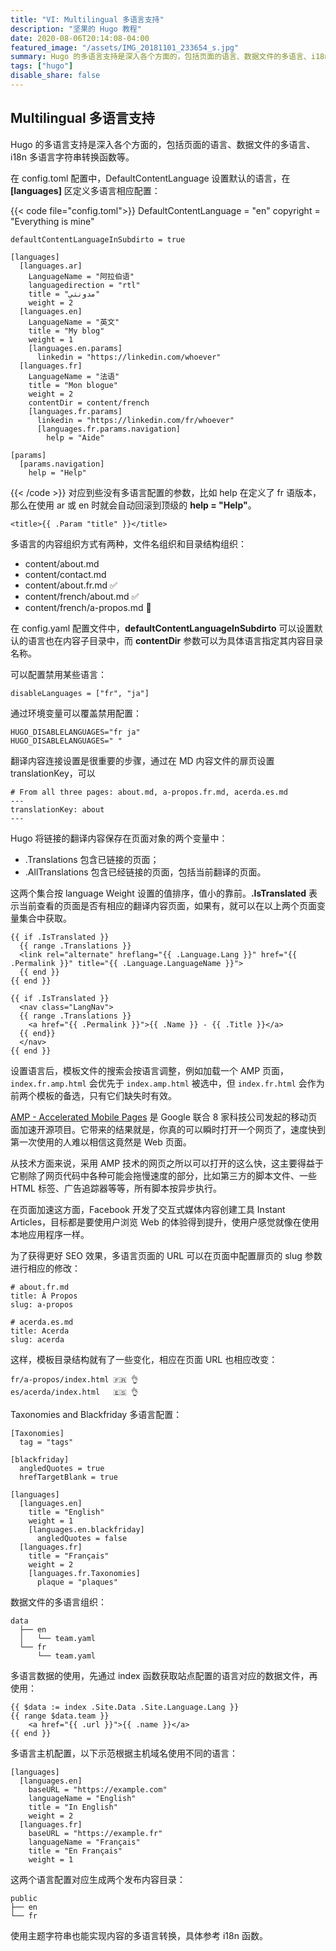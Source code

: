 ```yaml
---
title: "VI: Multilingual 多语言支持"
description: "坚果的 Hugo 教程"
date: 2020-08-06T20:14:08-04:00
featured_image: "/assets/IMG_20181101_233654_s.jpg"
summary: Hugo 的多语言支持是深入各个方面的，包括页面的语言、数据文件的多语言、i18n 多语言字符串转换函数等。多语言的内容组织方式有两种，文件名组织和目录结构组织。多语言可以与菜单很好地结合，让静态站点也可以拥有动态站在一样的效果。
tags: ["hugo"]
disable_share: false
---
```


## Multilingual 多语言支持

Hugo 的多语言支持是深入各个方面的，包括页面的语言、数据文件的多语言、i18n 多语言字符串转换函数等。

在 config.toml 配置中，DefaultContentLanguage 设置默认的语言，在 **[languages]** 区定义多语言相应配置：

{{< code file="config.toml">}}
    DefaultContentLanguage = "en"
    copyright = "Everything is mine"

    defaultContentLanguageInSubdirto = true

    [languages]
      [languages.ar]
        LanguageName = "阿拉伯语"
        languagedirection = "rtl"
        title = "مدونتي"
        weight = 2
      [languages.en]
        LanguageName = "英文"
        title = "My blog"
        weight = 1
        [languages.en.params]
          linkedin = "https://linkedin.com/whoever"
      [languages.fr]
        LanguageName = "法语"
        title = "Mon blogue"
        weight = 2
        contentDir = content/french
        [languages.fr.params]
          linkedin = "https://linkedin.com/fr/whoever"
          [languages.fr.params.navigation]
            help = "Aide"

    [params]
      [params.navigation]
        help = "Help"
{{< /code >}}
对应到些没有多语言配置的参数，比如 help 在定义了 fr 语版本，那么在使用 ar 或 en 时就会自动回滚到顶级的 **help = "Help"**。

    <title>{{ .Param "title" }}</title>

多语言的内容组织方式有两种，文件名组织和目录结构组织：

- content/about.md
- content/contact.md
- content/about.fr.md ✅
- content/french/about.md ✅
- content/french/a-propos.md  🚫

在 config.yaml 配置文件中，**defaultContentLanguageInSubdirto** 可以设置默认的语言也在内容子目录中，而 **contentDir** 参数可以为具体语言指定其内容目录名称。

可以配置禁用某些语言：

    disableLanguages = ["fr", "ja"]

通过环境变量可以覆盖禁用配置：

    HUGO_DISABLELANGUAGES="fr ja"
    HUGO_DISABLELANGUAGES=" "

翻译内容连接设置是很重要的步骤，通过在 MD 内容文件的扉页设置 translationKey，可以

    # From all three pages: about.md, a-propos.fr.md, acerda.es.md
    ---
    translationKey: about
    ---


Hugo 将链接的翻译内容保存在页面对象的两个变量中：

- .Translations 包含已链接的页面；
- .AllTranslations 包含已经链接的页面，包括当前翻译的页面。

这两个集合按 language Weight 设置的值排序，值小的靠前。**.IsTranslated** 表示当前查看的页面是否有相应的翻译内容页面，如果有，就可以在以上两个页面变量集合中获取。

    {{ if .IsTranslated }}
      {{ range .Translations }}
      <link rel="alternate" hreflang="{{ .Language.Lang }}" href="{{ .Permalink }}" title="{{ .Language.LanguageName }}">
      {{ end }}
    {{ end }}

    {{ if .IsTranslated }}
      <nav class="LangNav">
      {{ range .Translations }}
        <a href="{{ .Permalink }}">{{ .Name }} - {{ .Title }}</a>
      {{ end}}
      </nav>
    {{ end }}


设置语言后，模板文件的搜索会按语言调整，例如加载一个 AMP 页面，`index.fr.amp.html` 会优先于 `index.amp.html` 被选中，但 `index.fr.html` 会作为前两个模板的备选，只有它们缺失时有效。

[AMP - Accelerated Mobile Pages](https://www.ampproject.org/) 是 Google 联合 8 家科技公司发起的移动页面加速开源项目。它带来的结果就是，你真的可以瞬时打开一个网页了，速度快到第一次使用的人难以相信这竟然是 Web 页面。

从技术方面来说，采用 AMP 技术的网页之所以可以打开的这么快，这主要得益于它剔除了网页代码中各种可能会拖慢速度的部分，比如第三方的脚本文件、一些 HTML 标签、广告追踪器等等，所有脚本按异步执行。

在页面加速这方面，Facebook 开发了交互式媒体内容创建工具 Instant Articles，目标都是要使用户浏览 Web 的体验得到提升，使用户感觉就像在使用本地应用程序一样。


为了获得更好 SEO 效果，多语言页面的 URL 可以在页面中配置扉页的 slug 参数进行相应的修改：

    # about.fr.md
    title: À Propos
    slug: a-propos

    # acerda.es.md
    title: Acerda
    slug: acerda

这样，模板目录结构就有了一些变化，相应在页面 URL 也相应改变：

    fr/a-propos/index.html 🇫🇷 👌
    es/acerda/index.html   🇪🇸 👌


Taxonomies and Blackfriday 多语言配置：

    [Taxonomies]
      tag = "tags"

    [blackfriday]
      angledQuotes = true
      hrefTargetBlank = true

    [languages]
      [languages.en]
        title = "English"
        weight = 1
        [languages.en.blackfriday]
          angledQuotes = false
      [languages.fr]
        title = "Français"
        weight = 2
        [languages.fr.Taxonomies]
          plaque = "plaques"



数据文件的多语言组织：

    data
      ├── en
      │   └── team.yaml
      └── fr
          └── team.yaml

多语言数据的使用，先通过 index 函数获取站点配置的语言对应的数据文件，再使用：

    {{ $data := index .Site.Data .Site.Language.Lang }}
    {{ range $data.team }}
        <a href="{{ .url }}">{{ .name }}</a>
    {{ end }}



多语言主机配置，以下示范根据主机域名使用不同的语言：

    [languages]
      [languages.en]
        baseURL = "https://example.com"
        languageName = "English"
        title = "In English"
        weight = 2
      [languages.fr]
        baseURL = "https://example.fr"
        languageName = "Français"
        title = "En Français"
        weight = 1

这两个语言配置对应生成两个发布内容目录：

    public
    ├── en
    └── fr


使用主题字符串也能实现内容的多语言转换，具体参考 i18n 函数。
